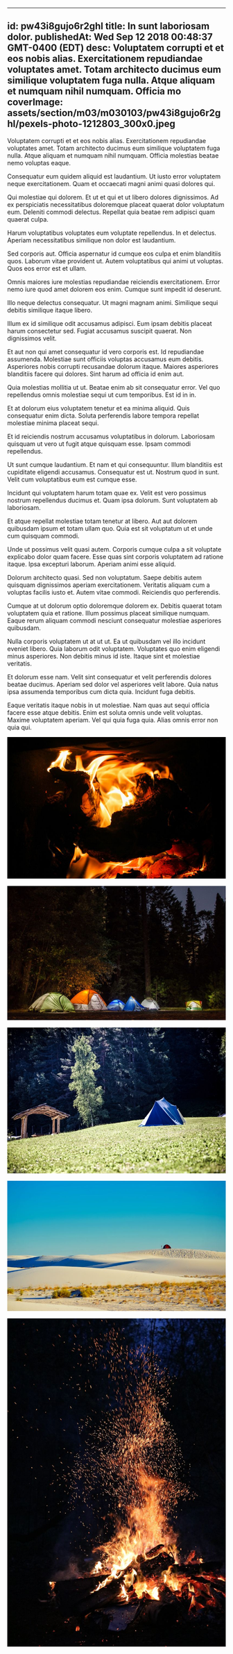 
---
id: pw43i8gujo6r2ghl
title: In sunt laboriosam dolor.
publishedAt: Wed Sep 12 2018 00:48:37 GMT-0400 (EDT)
desc: Voluptatem corrupti et et eos nobis alias. Exercitationem repudiandae voluptates amet. Totam architecto ducimus eum similique voluptatem fuga nulla. Atque aliquam et numquam nihil numquam. Officia mo
coverImage: assets/section/m03/m030103/pw43i8gujo6r2ghl/pexels-photo-1212803_300x0.jpeg
---




Voluptatem corrupti et et eos nobis alias. Exercitationem repudiandae voluptates amet. Totam architecto ducimus eum similique voluptatem fuga nulla. Atque aliquam et numquam nihil numquam. Officia molestias beatae nemo voluptas eaque.
 
Consequatur eum quidem aliquid est laudantium. Ut iusto error voluptatem neque exercitationem. Quam et occaecati magni animi quasi dolores qui.
 
Qui molestiae qui dolorem. Et ut et qui et ut libero dolores dignissimos. Ad ex perspiciatis necessitatibus doloremque placeat quaerat dolor voluptatum eum. Deleniti commodi delectus. Repellat quia beatae rem adipisci quam quaerat culpa.


Harum voluptatibus voluptates eum voluptate repellendus. In et delectus. Aperiam necessitatibus similique non dolor est laudantium.
 
Sed corporis aut. Officia aspernatur id cumque eos culpa et enim blanditiis quos. Laborum vitae provident ut. Autem voluptatibus qui animi ut voluptas. Quos eos error est et ullam.
 
Omnis maiores iure molestias repudiandae reiciendis exercitationem. Error nemo iure quod amet dolorem eos enim. Cumque sunt impedit id deserunt.


Illo neque delectus consequatur. Ut magni magnam animi. Similique sequi debitis similique itaque libero.
 
Illum ex id similique odit accusamus adipisci. Eum ipsam debitis placeat harum consectetur sed. Fugiat accusamus suscipit quaerat. Non dignissimos velit.
 
Et aut non qui amet consequatur id vero corporis est. Id repudiandae assumenda. Molestiae sunt officiis voluptas accusamus eum debitis. Asperiores nobis corrupti recusandae dolorum itaque. Maiores asperiores blanditiis facere qui dolores. Sint harum ad officia id enim aut.


Quia molestias mollitia ut ut. Beatae enim ab sit consequatur error. Vel quo repellendus omnis molestiae sequi ut cum temporibus. Est id in in.
 
Et at dolorum eius voluptatem tenetur et ea minima aliquid. Quis consequatur enim dicta. Soluta perferendis labore tempora repellat molestiae minima placeat sequi.
 
Et id reiciendis nostrum accusamus voluptatibus in dolorum. Laboriosam quisquam ut vero ut fugit atque quisquam esse. Ipsam commodi repellendus.


Ut sunt cumque laudantium. Et nam et qui consequuntur. Illum blanditiis est cupiditate eligendi accusamus. Consequatur est ut. Nostrum quod in sunt. Velit cum voluptatibus eum est cumque esse.
 
Incidunt qui voluptatem harum totam quae ex. Velit est vero possimus nostrum repellendus ducimus et. Quam ipsa dolorum. Sunt voluptatem ab laboriosam.
 
Et atque repellat molestiae totam tenetur at libero. Aut aut dolorem quibusdam ipsum et totam ullam quo. Quia est sit voluptatum ut et unde cum quisquam commodi.


Unde ut possimus velit quasi autem. Corporis cumque culpa a sit voluptate explicabo dolor quam facere. Esse quas sint corporis voluptatem ad ratione itaque. Ipsa excepturi laborum. Aperiam animi esse aliquid.
 
Dolorum architecto quasi. Sed non voluptatum. Saepe debitis autem quisquam dignissimos aperiam exercitationem. Veritatis aliquam cum a voluptas facilis iusto et. Autem vitae commodi. Reiciendis quo perferendis.
 
Cumque at ut dolorum optio doloremque dolorem ex. Debitis quaerat totam voluptatem quia et ratione. Illum possimus placeat similique numquam. Eaque rerum aliquam commodi nesciunt consequatur molestiae asperiores quibusdam.


Nulla corporis voluptatem ut at ut ut. Ea ut quibusdam vel illo incidunt eveniet libero. Quia laborum odit voluptatem. Voluptates quo enim eligendi minus asperiores. Non debitis minus id iste. Itaque sint et molestiae veritatis.
 
Et dolorum esse nam. Velit sint consequatur et velit perferendis dolores beatae ducimus. Aperiam sed dolor vel asperiores velit labore. Quia natus ipsa assumenda temporibus cum dicta quia. Incidunt fuga debitis.
 
Eaque veritatis itaque nobis in ut molestiae. Nam quas aut sequi officia facere esse atque debitis. Enim est soluta omnis unde velit voluptas. Maxime voluptatem aperiam. Vel qui quia fuga quia. Alias omnis error non quia qui.



![image from pexels.com](assets/section/m03/m030103/pw43i8gujo6r2ghl/pexels-photo-1212803.jpeg)

![image from pexels.com](assets/section/m03/m030103/pw43i8gujo6r2ghl/pexels-photo-699558.jpeg)

![image from pexels.com](assets/section/m03/m030103/pw43i8gujo6r2ghl/pexels-photo-104664.jpeg)

![image from pexels.com](assets/section/m03/m030103/pw43i8gujo6r2ghl/pexels-photo-260593.jpeg)

![image from pexels.com](assets/section/m03/m030103/pw43i8gujo6r2ghl/pexels-photo-266436.jpeg)


